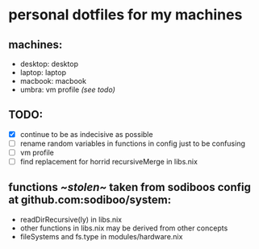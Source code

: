 # personal dotfiles for my machines

## machines:

- desktop: desktop
- laptop: laptop
- macbook: macbook
- umbra: vm profile _(see todo)_

## TODO:

- [x] continue to be as indecisive as possible
- [ ] rename random variables in functions in config just to be confusing
- [ ] vm profile
- [ ] find replacement for horrid recursiveMerge in libs.nix

## functions _~stolen~_ taken from sodiboos config at github.com:sodiboo/system:

- readDirRecursive(ly) in libs.nix
- other functions in libs.nix may be derived from other concepts
- fileSystems and fs.type in modules/hardware.nix
